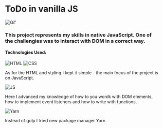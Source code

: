 # ToDo in vanilla JS 

![Gif](todo-js.gif)

### This project represents my skills in native JavaScript. One of the challengies was to interact with DOM in a correct way. 

#### Technologies Used:
![HTML](https://img.shields.io/badge/-HTML5-red) ![CSS](https://img.shields.io/badge/-CSS3-blue) 

As for the HTML and styling I kept it simple - the main focus of the project is on JavaScript.

![JS](https://img.shields.io/badge/-JAVASCRIPT-yellow)

Here I advanced my knowledge of how to you wordk with DOM elements, how to implement event listeners and how to write with functions.

![Yarn](https://img.shields.io/badge/-YARN-pink) 

Instead of gulp I tried new package manager Yarn. 


